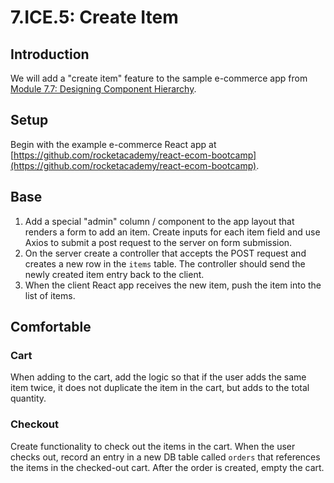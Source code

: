 # 7.ICE.5: Create Item

## Introduction

We will add a "create item" feature to the sample e-commerce app from [Module 7.7: Designing Component Hierarchy](../7.7-designing-component-hierarchy/).

## Setup

Begin with the example e-commerce React app at [https://github.com/rocketacademy/react-ecom-bootcamp](https://github.com/rocketacademy/react-ecom-bootcamp).

## Base

1. Add a special "admin" column / component to the app layout that renders a form to add an item. Create inputs for each item field and use Axios to submit a post request to the server on form submission.
2. On the server create a controller that accepts the POST request and creates a new row in the `items` table. The controller should send the newly created item entry back to the client.
3. When the client React app receives the new item, push the item into the list of items.

## Comfortable

### Cart

When adding to the cart, add the logic so that if the user adds the same item twice, it does not duplicate the item in the cart, but adds to the total quantity.

### Checkout

Create functionality to check out the items in the cart. When the user checks out, record an entry in a new DB table called `orders` that references the items in the checked-out cart. After the order is created, empty the cart.

